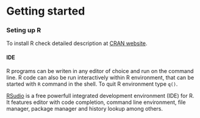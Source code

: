 # Getting started

### Seting up R
To install R check detailed description at [CRAN website](http://cran.r-project.org).

#### IDE
R programs can be writen in any editor of choice and run on the command line. R code can also be run interactively within R environment, that can be started with `R` command in the shell. To quit R environment type `q()`.

[RSudio](http://www.rstudio.com/products/RStudio/) is a free powerfull integrated development environment (IDE) for R. It features editor with code completion, command line environment, file manager, package manager and history lookup among others.

